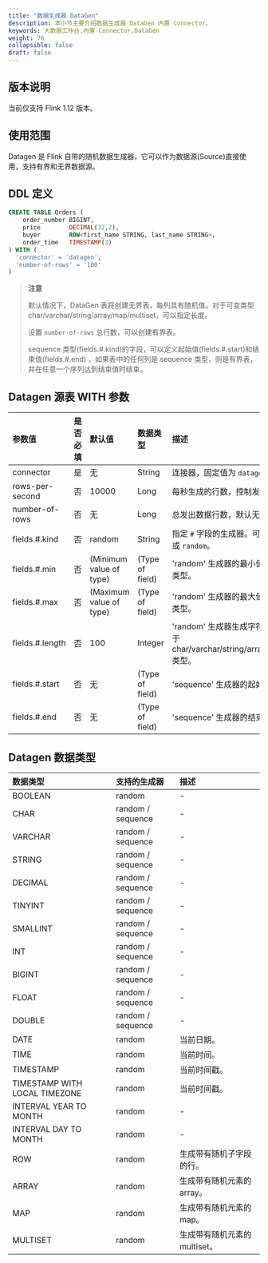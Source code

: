 ```yaml
---
title: "数据生成器 DataGen"
description: 本小节主要介绍数据生成器 DataGen 内置 Connector。 
keywords: 大数据工作台,内置 Connector,DataGen
weight: 76
collapsible: false
draft: false
---
```




## 版本说明

当前仅支持 Flink 1.12 版本。

## 使用范围

Datagen 是 Flink 自带的随机数据生成器，它可以作为数据源(Source)直接使用，支持有界和无界数据源。

## DDL 定义

```sql
CREATE TABLE Orders (
    order_number BIGINT,
    price        DECIMAL(32,2),
    buyer        ROW<first_name STRING, last_name STRING>,
    order_time   TIMESTAMP(3)
) WITH (
  'connector' = 'datagen',
  'number-of-rows' = '100'
)
```

> **注意**
>
> 默认情况下，DataGen 表将创建无界表，每列具有随机值。对于可变类型 char/varchar/string/array/map/multiset，可以指定长度。   
>
> 设置 `number-of-rows` 总行数，可以创建有界表。   
>
> sequence 类型(fields.#.kind)的字段，可以定义起始值(fields.#.start)和结束值(fields.#.end) ，如果表中的任何列是 sequence 类型，则是有界表，并在任意一个序列达到结束值时结束。



## Datagen 源表 WITH 参数

| 参数值          | 是否必填 | 默认值                  | 数据类型        | 描述                                                         |
| :-------------- | :------- | :---------------------- | :-------------- | :----------------------------------------------------------- |
| connector       | 是       | 无                      | String          | 连接器，固定值为 `datagen`。                                 |
| rows-per-second | 否       | 10000                   | Long            | 每秒生成的行数，控制发出数据速率。                           |
| number-of-rows  | 否       | 无                      | Long            | 总发出数据行数，默认无界。                                   |
| fields.#.kind   | 否       | random                  | String          | 指定 `#` 字段的生成器。可以是 `sequence` 或 `random`。       |
| fields.#.min    | 否       | (Minimum value of type) | (Type of field) | 'random' 生成器的最小值，适用于**数字**类型。                |
| fields.#.max    | 否       | (Maximum value of type) | (Type of field) | 'random' 生成器的最大值，适用于**数字**类型。              |
| fields.#.length | 否       | 100                     | Integer         | 'random' 生成器生成字符的长度，适用于 char/varchar/string/array/map/multiset 类型。 |
| fields.#.start  | 否       | 无                      | (Type of field) | 'sequence' 生成器的起始值。                                  |
| fields.#.end    | 否       | 无                      | (Type of field) | 'sequence' 生成器的结束值。                                  |

## Datagen 数据类型

| 数据类型                      | 支持的生成器      | 描述                          |
| :---------------------------- | :---------------- | :---------------------------- |
| BOOLEAN                       | random            | -                              |
| CHAR                          | random / sequence | -                              |
| VARCHAR                       | random / sequence | -                              |
| STRING                        | random / sequence | -                              |
| DECIMAL                       | random / sequence | -                              |
| TINYINT                       | random / sequence | -                              |
| SMALLINT                      | random / sequence | -                              |
| INT                           | random / sequence | -                              |
| BIGINT                        | random / sequence | -                              |
| FLOAT                         | random / sequence | -                              |
| DOUBLE                        | random / sequence | -                              |
| DATE                          | random            | 当前日期。                    |
| TIME                          | random            | 当前时间。                    |
| TIMESTAMP                     | random            | 当前时间戳。                  |
| TIMESTAMP WITH LOCAL TIMEZONE | random            | 当前时间戳。                  |
| INTERVAL YEAR TO MONTH        | random            | -                              |
| INTERVAL DAY TO MONTH         | random            | -                             |
| ROW                           | random            | 生成带有随机子字段的行。      |
| ARRAY                         | random            | 生成带有随机元素的 array。    |
| MAP                           | random            | 生成带有随机元素的 map。      |
| MULTISET                      | random            | 生成带有随机元素的 multiset。 |

